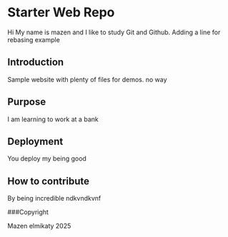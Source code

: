# Starter Web Repo

Hi My name is mazen and I like to study Git and Github. Adding a line for rebasing example

## Introduction

Sample website with plenty of files for demos. no way

## Purpose

I am learning to work at a bank

## Deployment

You deploy my being good

## How to contribute

By being incredible
ndkvndkvnf

###Copyright

Mazen elmikaty 2025